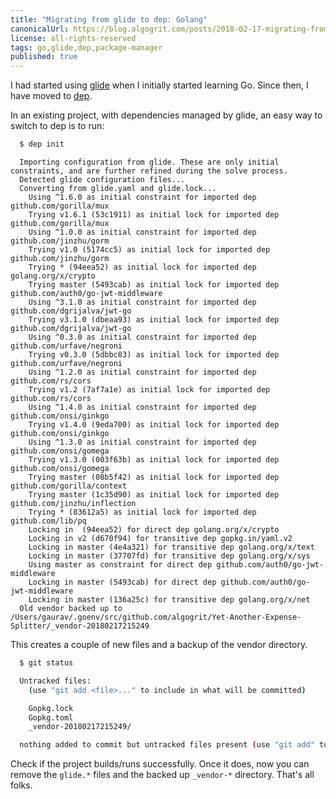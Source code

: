 ```yaml
---
title: "Migrating from glide to dep: Golang"
canonicalUrl: https://blog.algogrit.com/posts/2018-02-17-migrating-from-glide-to-dep
license: all-rights-reserved
tags: go,glide,dep,package-manager
published: true
---
```


I had started using [glide][GlidePackage] when I initially started learning Go. Since then, I have moved to [dep][Dep].

In an existing project, with dependencies managed by glide, an easy way to switch to dep is to run:

```bash
  $ dep init
```

```
  Importing configuration from glide. These are only initial constraints, and are further refined during the solve process.
  Detected glide configuration files...
  Converting from glide.yaml and glide.lock...
    Using ^1.6.0 as initial constraint for imported dep github.com/gorilla/mux
    Trying v1.6.1 (53c1911) as initial lock for imported dep github.com/gorilla/mux
    Using ^1.0.0 as initial constraint for imported dep github.com/jinzhu/gorm
    Trying v1.0 (5174cc5) as initial lock for imported dep github.com/jinzhu/gorm
    Trying * (94eea52) as initial lock for imported dep golang.org/x/crypto
    Trying master (5493cab) as initial lock for imported dep github.com/auth0/go-jwt-middleware
    Using ^3.1.0 as initial constraint for imported dep github.com/dgrijalva/jwt-go
    Trying v3.1.0 (dbeaa93) as initial lock for imported dep github.com/dgrijalva/jwt-go
    Using ^0.3.0 as initial constraint for imported dep github.com/urfave/negroni
    Trying v0.3.0 (5dbbc83) as initial lock for imported dep github.com/urfave/negroni
    Using ^1.2.0 as initial constraint for imported dep github.com/rs/cors
    Trying v1.2 (7af7a1e) as initial lock for imported dep github.com/rs/cors
    Using ^1.4.0 as initial constraint for imported dep github.com/onsi/ginkgo
    Trying v1.4.0 (9eda700) as initial lock for imported dep github.com/onsi/ginkgo
    Using ^1.3.0 as initial constraint for imported dep github.com/onsi/gomega
    Trying v1.3.0 (003f63b) as initial lock for imported dep github.com/onsi/gomega
    Trying master (08b5f42) as initial lock for imported dep github.com/gorilla/context
    Trying master (1c35d90) as initial lock for imported dep github.com/jinzhu/inflection
    Trying * (83612a5) as initial lock for imported dep github.com/lib/pq
    Locking in  (94eea52) for direct dep golang.org/x/crypto
    Locking in v2 (d670f94) for transitive dep gopkg.in/yaml.v2
    Locking in master (4e4a321) for transitive dep golang.org/x/text
    Locking in master (37707fd) for transitive dep golang.org/x/sys
    Using master as constraint for direct dep github.com/auth0/go-jwt-middleware
    Locking in master (5493cab) for direct dep github.com/auth0/go-jwt-middleware
    Locking in master (136a25c) for transitive dep golang.org/x/net
  Old vendor backed up to /Users/gaurav/.goenv/src/github.com/algogrit/Yet-Another-Expense-Splitter/_vendor-20180217215249
```

This creates a couple of new files and a backup of the vendor directory.

```bash
  $ git status

  Untracked files:
    (use "git add <file>..." to include in what will be committed)

    Gopkg.lock
    Gopkg.toml
    _vendor-20180217215249/

  nothing added to commit but untracked files present (use "git add" to track)
```

Check if the project builds/runs successfully. Once it does, now you can remove the `glide.*` files and the backed up `_vendor-*` directory. That's all folks.


[GlidePackage]: https://glide.sh/
[Dep]: https://github.com/golang/dep
